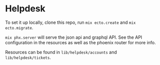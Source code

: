 # Helpdesk

To set it up locally, clone this repo, run `mix ecto.create` and `mix ecto.migrate`.

`mix phx.server` will serve the json api and graphql API. See the API configuration in the resources as well as the phoenix router for more info.

Resources can be found in `lib/helpdesk/accounts` and `lib/helpdesk/tickets`.
